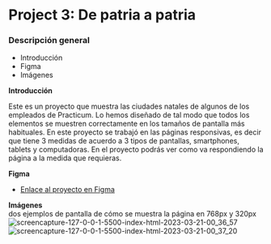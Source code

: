 # Project 3: De patria a patria
### Descripción general    
* Introducción  
* Figma  
* Imágenes  
  
**Introducción**    
  
Este es un proyecto que muestra las ciudades natales de algunos de los empleados de Practicum. Lo hemos diseñado de tal modo que todos los elementos se muestren correctamente en los tamaños de pantalla más habituales. 
En este proyecto se trabajó en las páginas responsivas, es decir que tiene 3 medidas de acuerdo a 3 tipos de pantallas, smartphones, tablets y computadoras. En el proyecto podrás ver como va respondiendo la página a la medida que requieras. 

  
**Figma**  
  
* [Enlace al proyecto en Figma](https://www.figma.com/file/ZW8wxTYTZH2czTTfDMVHWq/WEB%2C-Sprint-3-%3A-De-patria-a-patria-%7C-desktop-%2B-mobile?node-id=0%3A1)  
  
**Imágenes**  
dos ejemplos de pantalla de cómo se muestra la página en 768px y 320px
![screencapture-127-0-0-1-5500-index-html-2023-03-21-00_36_57](https://user-images.githubusercontent.com/122049900/226534416-445b05a8-86ee-47e3-80b2-88f07408ce04.png)
![screencapture-127-0-0-1-5500-index-html-2023-03-21-00_37_20](https://user-images.githubusercontent.com/122049900/226534428-e18b939f-2f23-49ea-86db-fe7bc6280778.png)
